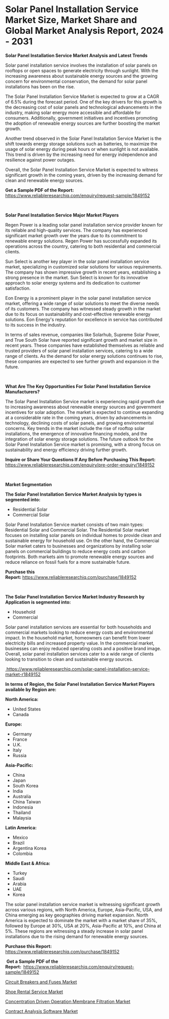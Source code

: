 <p><h1>Solar Panel Installation Service Market Size, Market Share and Global Market Analysis Report, 2024 - 2031</h1></p><p><strong>Solar Panel Installation Service Market Analysis and Latest Trends</strong></p>
<p><p>Solar panel installation service involves the installation of solar panels on rooftops or open spaces to generate electricity through sunlight. With the increasing awareness about sustainable energy sources and the growing concern for environmental conservation, the demand for solar panel installations has been on the rise.</p><p>The Solar Panel Installation Service Market is expected to grow at a CAGR of 6.5% during the forecast period. One of the key drivers for this growth is the decreasing cost of solar panels and technological advancements in the industry, making solar energy more accessible and affordable for consumers. Additionally, government initiatives and incentives promoting the adoption of renewable energy sources are further boosting the market growth.</p><p>Another trend observed in the Solar Panel Installation Service Market is the shift towards energy storage solutions such as batteries, to maximize the usage of solar energy during peak hours or when sunlight is not available. This trend is driven by the increasing need for energy independence and resilience against power outages.</p><p>Overall, the Solar Panel Installation Service Market is expected to witness significant growth in the coming years, driven by the increasing demand for clean and renewable energy sources.</p></p>
<p><strong>Get a Sample PDF of the Report:&nbsp;</strong> <a href="https://www.reliableresearchiq.com/enquiry/request-sample/1849152">https://www.reliableresearchiq.com/enquiry/request-sample/1849152</a></p>
<p>&nbsp;</p>
<p><strong>Solar Panel Installation Service Major Market Players</strong></p>
<p><p>Regen Power is a leading solar panel installation service provider known for its reliable and high-quality services. The company has experienced significant market growth over the years due to its commitment to renewable energy solutions. Regen Power has successfully expanded its operations across the country, catering to both residential and commercial clients.</p><p>Sun Select is another key player in the solar panel installation service market, specializing in customized solar solutions for various requirements. The company has shown impressive growth in recent years, establishing a strong presence in the market. Sun Select is known for its innovative approach to solar energy systems and its dedication to customer satisfaction.</p><p>Eon Energy is a prominent player in the solar panel installation service market, offering a wide range of solar solutions to meet the diverse needs of its customers. The company has witnessed steady growth in the market due to its focus on sustainability and cost-effective renewable energy solutions. Eon Energy's reputation for excellence in service has contributed to its success in the industry.</p><p>In terms of sales revenue, companies like Solarhub, Supreme Solar Power, and True South Solar have reported significant growth and market size in recent years. These companies have established themselves as reliable and trusted providers of solar panel installation services, catering to a wide range of clients. As the demand for solar energy solutions continues to rise, these companies are expected to see further growth and expansion in the future.</p></p>
<p>&nbsp;</p>
<p><strong>What Are The Key Opportunities For Solar Panel Installation Service Manufacturers?</strong></p>
<p><p>The Solar Panel Installation Service market is experiencing rapid growth due to increasing awareness about renewable energy sources and government incentives for solar adoption. The market is expected to continue expanding at a considerable rate in the coming years, driven by advancements in technology, declining costs of solar panels, and growing environmental concerns. Key trends in the market include the rise of rooftop solar installations, the emergence of innovative financing models, and the integration of solar energy storage solutions. The future outlook for the Solar Panel Installation Service market is promising, with a strong focus on sustainability and energy efficiency driving further growth.</p></p>
<p><strong>Inquire or Share Your Questions If Any Before Purchasing This Report:</strong> <a href="https://www.reliableresearchiq.com/enquiry/pre-order-enquiry/1849152">https://www.reliableresearchiq.com/enquiry/pre-order-enquiry/1849152</a></p>
<p>&nbsp;</p>
<p><strong>Market Segmentation</strong></p>
<p><strong>The Solar Panel Installation Service Market Analysis by types is segmented into:</strong></p>
<p><ul><li>Residential Solar</li><li>Commercial Solar</li></ul></p>
<p><p>Solar Panel Installation Service market consists of two main types: Residential Solar and Commercial Solar. The Residential Solar market focuses on installing solar panels on individual homes to provide clean and sustainable energy for household use. On the other hand, the Commercial Solar market caters to businesses and organizations by installing solar panels on commercial buildings to reduce energy costs and carbon footprints. Both markets aim to promote renewable energy sources and reduce reliance on fossil fuels for a more sustainable future.</p></p>
<p><strong>Purchase this Report:&nbsp;</strong><a href="https://www.reliableresearchiq.com/purchase/1849152">https://www.reliableresearchiq.com/purchase/1849152</a></p>
<p>&nbsp;</p>
<p><strong>The Solar Panel Installation Service Market Industry Research by Application is segmented into:</strong></p>
<p><ul><li>Household</li><li>Commercial</li></ul></p>
<p><p>Solar panel installation services are essential for both households and commercial markets looking to reduce energy costs and environmental impact. In the household market, homeowners can benefit from lower electricity bills and increased property value. In the commercial market, businesses can enjoy reduced operating costs and a positive brand image. Overall, solar panel installation services cater to a wide range of clients looking to transition to clean and sustainable energy sources.</p></p>
<p><a href="https://www.reliableresearchiq.com/solar-panel-installation-service-market-r1849152">&nbsp;https://www.reliableresearchiq.com/solar-panel-installation-service-market-r1849152</a></p>
<p><strong>In terms of Region, the Solar Panel Installation Service Market Players available by Region are:</strong></p>
<p>
    <p> <strong> North America: </strong>
        <ul>
            <li>United States</li>
            <li>Canada</li>
        </ul>
        </p> 
    <p> <strong> Europe: </strong>
        <ul>
            <li>Germany</li>
            <li>France</li>
            <li>U.K.</li>
            <li>Italy</li>
            <li>Russia</li>
        </ul>
        </p> 
    <p> <strong> Asia-Pacific: </strong>
        <ul>
            <li>China</li>
            <li>Japan</li>
            <li>South Korea</li>
            <li>India</li>
            <li>Australia</li>
            <li>China Taiwan</li>
            <li>Indonesia</li>
            <li>Thailand</li>
            <li>Malaysia</li>
        </ul>
        </p> 
    <p> <strong> Latin America: </strong>
        <ul>
            <li>Mexico</li>
            <li>Brazil</li>
            <li>Argentina Korea</li>
            <li>Colombia</li>
        </ul>
        </p> 
    <p> <strong> Middle East & Africa: </strong>
        <ul>
            <li>Turkey</li>
            <li>Saudi</li>
            <li>Arabia</li>
            <li>UAE</li>
            <li>Korea</li>
        </ul>
    </p>
    </p>
<p><p>The solar panel installation service market is witnessing significant growth across various regions, with North America, Europe, Asia-Pacific, USA, and China emerging as key geographies driving market expansion. North America is expected to dominate the market with a market share of 35%, followed by Europe at 30%, USA at 20%, Asia-Pacific at 10%, and China at 5%. These regions are witnessing a steady increase in solar panel installations due to the rising demand for renewable energy sources.</p></p>
<p><strong>Purchase this Report: </strong><a href="https://www.reliableresearchiq.com/purchase/1849152">https://www.reliableresearchiq.com/purchase/1849152</a></p>
<p>&nbsp;<strong>Get a Sample PDF of the Report:&nbsp;&nbsp;</strong><a href="https://www.reliableresearchiq.com/enquiry/request-sample/1849152">https://www.reliableresearchiq.com/enquiry/request-sample/1849152</a></p>
<p><strong></strong></p>
<p><p><a href="https://www.linkedin.com/pulse/circuit-breakers-fuses-market-trends-detailed-study-its-segmentation-rv0qf">Circuit Breakers and Fuses Market</a></p><p><a href="https://github.com/LarryPearsongXXfvf/Market-Research-Report-List-1/blob/main/shoe-rental-service-market.md">Shoe Rental Service Market</a></p><p><a href="https://www.linkedin.com/pulse/analyzing-concentration-driven-operation-membrane-filtration-kglhf">Concentration Driven Operation Membrane Filtration Market</a></p><p><a href="https://github.com/hrhzhypq19/Market-Research-Report-List-1/blob/main/contract-analysis-software-market.md">Contract Analysis Software Market</a></p></p>